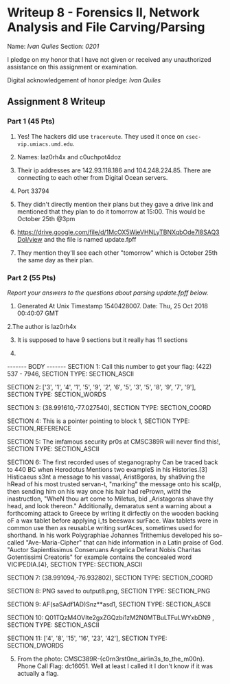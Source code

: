 Writeup 8 - Forensics II, Network Analysis and File Carving/Parsing
=====

Name: *Ivan Quiles*
Section: *0201*

I pledge on my honor that I have not given or received any unauthorized assistance on this assignment or examination.

Digital acknowledgement of honor pledge: *Ivan Quiles*

## Assignment 8 Writeup

### Part 1 (45 Pts)
1. Yes! The hackers did use `traceroute`. They used it once on `csec-vip.umiacs.umd.edu`. 

2. Names: laz0rh4x and c0uchpot4doz

3. Their ip addresses are 142.93.118.186 and 104.248.224.85. There are connecting to each other from Digital Ocean servers.

4. Port 33794

5. They didn't directly mention their plans but they gave a drive link and mentioned that they plan to do it tomorrow at 15:00. This would be October 25th @3pm

6. https://drive.google.com/file/d/1McOX5WjeVHNLyTBNXqbOde7l8SAQ3DoI/view and the file is named update.fpff

7. They mention they'll see each other "tomorrow" which is October 25th the same day as their plan.

### Part 2 (55 Pts)

*Report your answers to the questions about parsing update.fpff below.*

1. Generated At Unix Timestamp 1540428007. Date: Thu, 25 Oct 2018 00:40:07 GMT

2.The author is laz0rh4x

3. It is supposed to have 9 sections but it really has 11 sections

4.
-------  BODY  -------
SECTION 1: Call this number to get your flag: (422) 537 - 7946, SECTION TYPE: SECTION_ASCII

SECTION 2: ['3', '1', '4', '1', '5', '9', '2', '6', '5', '3', '5', '8', '9', '7', '9'], SECTION TYPE: SECTION_WORDS

SECTION 3: (38.991610,-77.027540), SECTION TYPE: SECTION_COORD

SECTION 4: This is a pointer pointing to block 1, SECTION TYPE: SECTION_REFERENCE

SECTION 5: The imfamous security pr0s at CMSC389R will never find this!, SECTION TYPE: SECTION_ASCII

SECTION 6: The first recorded uses of steganography Can be traced back to 440 BC when Herodotus Mentions two exampleS in his Histories.[3] Histicaeus s3nt a message to his vassal, Arist8goras, by sha9ving the hRead of his most trusted servan-t, "marking" the message onto his scal{p, then sending him on his way once his hair had rePrown, withl the inastructIon, "WheN thou art come to Miletus, bid _Aristagoras shave thy head, and look thereon." Additionally, demaratus sent a warning about a forthcoming attack to Greece by wrIting it dirfectly on the wooden backing oF a wax tablet before applying i_ts beeswax surFace. Wax tablets were in common use then as reusabLe writing surfAces, sometimes used for shorthand. In his work Polygraphiae Johannes Trithemius developed his so-called "Ave-Maria-Cipher" that can hide information in a Latin praise of God. "Auctor Sapientissimus Conseruans Angelica Deferat Nobis Charitas Gotentissimi Creatoris" for example contains the concealed word VICIPEDIA.[4}, SECTION TYPE: SECTION_ASCII

SECTION 7: (38.991094,-76.932802), SECTION TYPE: SECTION_COORD

SECTION 8: PNG saved to output8.png, SECTION TYPE: SECTION_PNG

SECTION 9: AF(saSAdf1AD)Snz**asd1, SECTION TYPE: SECTION_ASCII

SECTION 10: Q01TQzM4OVIte2gxZGQzbi1zM2N0MTBuLTFuLWYxbDN9
, SECTION TYPE: SECTION_ASCII

SECTION 11: ['4', '8', '15', '16', '23', '42'], SECTION TYPE: SECTION_DWORDS


5. From the photo: CMSC389R-{c0rn3rst0ne_airlin3s_to_the_m00n}. Phone Call Flag: dc16051. Well at least I called it I don't know if it was actually a flag.
